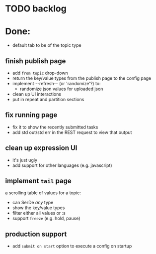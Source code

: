 # TODO backlog

# Done:
* default tab to be of the topic type


## finish publish page
 * add `from topic` drop-down
 * return the key/value types from the publish page to the config page
 * implement --refresh-- (or 'randomize'?) to:
    * randomize json values for uploaded json
 * clean up UI interactions
 * put in repeat and partition sections

## fix running page
* fix it to show the recently submitted tasks
* add std out/std err in the REST request to view that output

## clean up expression UI
 * it's just ugly
 * add support for other languages (e.g. javascript)

## implement `tail` page
 a scrolling table of values for a topic:
  - can SerDe *any* type
  - show the key/value types
  - filter either all values or <key>:<value>s
  - support `freeze` (e.g. hold, pause)

## production support
 * add `submit on start` option to execute a config on startup